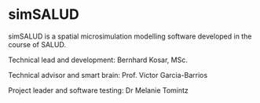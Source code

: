 # simSALUD

simSALUD is a spatial microsimulation modelling software developed in the course of SALUD.

Technical lead and development: Bernhard Kosar, MSc.

Technical advisor and smart brain: Prof. Victor Garcia-Barrios

Project leader and software testing: Dr Melanie Tomintz
